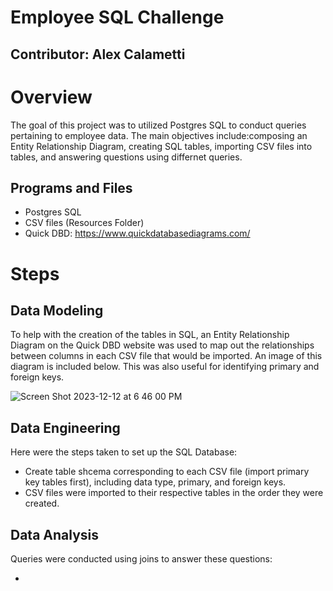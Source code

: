 # Employee SQL Challenge 

## Contributor: Alex Calametti

# Overview

The goal of this project was to utilized Postgres SQL to conduct queries pertaining to employee data. The main objectives include:composing an Entity Relationship Diagram, creating SQL tables, importing CSV files into tables, and answering questions using differnet queries. 

## Programs and Files 

- Postgres SQL
- CSV files (Resources Folder)
- Quick DBD: https://www.quickdatabasediagrams.com/

# Steps 

## Data Modeling 

To help with the creation of the tables in SQL, an Entity Relationship Diagram on the Quick DBD website was used to map out the relationships between columns in each CSV file that would be imported. An image of this diagram is included below. This was also useful for identifying primary and foreign keys.

![Screen Shot 2023-12-12 at 6 46 00 PM](https://github.com/acalametti/sql-challenge/assets/136642574/369dedd8-bcce-4e19-8335-dc541e1e61aa)

## Data Engineering 

Here were the steps taken to set up the SQL Database: 
- Create table shcema corresponding to each CSV file (import primary key tables first), including data type, primary, and foreign keys.
- CSV files were imported to their respective tables in the order they were created.

## Data Analysis 

Queries were conducted using joins to answer these questions: 

- 


